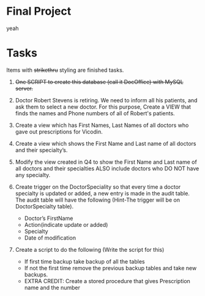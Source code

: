 # Final Project

yeah

# Tasks

Items with ~~strikethru~~ styling are finished tasks. 

1. ~~One SCRIPT to create this database (call it DocOffice) with MySQL server.~~

1.  Doctor Robert Stevens is retiring. We need to inform all his patients, and ask them to select a new doctor. For this purpose, Create a VIEW that finds the names and Phone numbers of all of Robert's patients. 

1.  Create a view which has First Names, Last Names of all doctors who gave out prescriptions for Vicodin. 

1.  Create a view which shows the First Name and Last name of all doctors and their specialty’s. 

1.  Modify the view created in Q4 to show the First Name and Last name of all doctors and their specialties ALSO include doctors who DO NOT have any specialty.

1.  Create trigger on the DoctorSpeciality so that every time a doctor specialty is updated or added, a new entry is made in the audit table. The audit table will have the following (Hint-The trigger will be on DoctorSpecialty table). 

    * Doctor’s FirstName 
    * Action(indicate update or added) 
    * Specialty 
    * Date of modification 
 
1.  Create a script to do the following (Write the script for this) 

    * If first time backup take backup of all the tables 
    * If not the first time remove the previous backup tables and take new backups. 
    * EXTRA CREDIT: Create a stored procedure that gives Prescription name and the number
